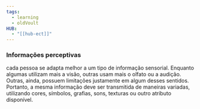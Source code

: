 ```yaml
---
tags:
  - learning
  - oldVoult
HUB:
  - "[[hub-ect]]"
---
```

### Informações perceptivas
cada pessoa se adapta melhor a um tipo de informação sensorial. Enquanto algumas utilizam mais a visão, outras usam mais o olfato ou a audição. Outras, ainda, possuem limitações justamente em algum desses sentidos. Portanto, a mesma informação deve ser transmitida de maneiras variadas, utilizando cores, símbolos, grafias, sons, texturas ou outro atributo disponível.